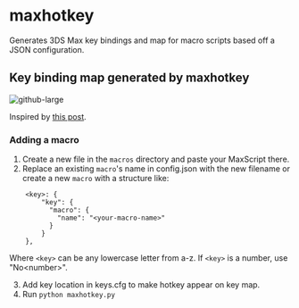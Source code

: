 # maxhotkey
Generates 3DS Max key bindings and map for macro scripts based off a JSON configuration.

## Key binding map generated by maxhotkey
![github-large](https://github.com/tavor/maxhotkey/blob/master/keyboard-layout.png?raw=true)

Inspired by [this post](https://polycount.com/discussion/82907/3ds-max-keyboard-shortcuts).
### Adding a macro
1. Create a new file in the `macros` directory and paste your MaxScript there.
2. Replace an existing `macro`'s name in config.json with the new filename or create a new `macro` with a structure like:
```    
    <key>: {
        "key": {
          "macro": {
            "name": "<your-macro-name>"
          }
        }
    },
```
 Where `<key>` can be any lowercase letter from a-z. If `<key>` is a number, use "No\<number>".

3. Add key location in keys.cfg to make hotkey appear on key map.
4. Run `python maxhotkey.py`
